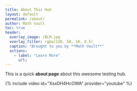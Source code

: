 ```yaml
---
title: About This Hub
layout: default
permalink: /about/
author: Math Vault
toc: true
header:
  overlay_image: /BLM.jpg
  overlay_filter: rgba(128, 50, 10, 0.5)
  caption: "Brought to you by **Math Vault**"
  actions:
    - label: "Learn More"
      url:
---
```


This is a quick **about page** about this *awesome* testing hub.

{% include video id="XsxDH4HcOWA" provider="youtube" %}
